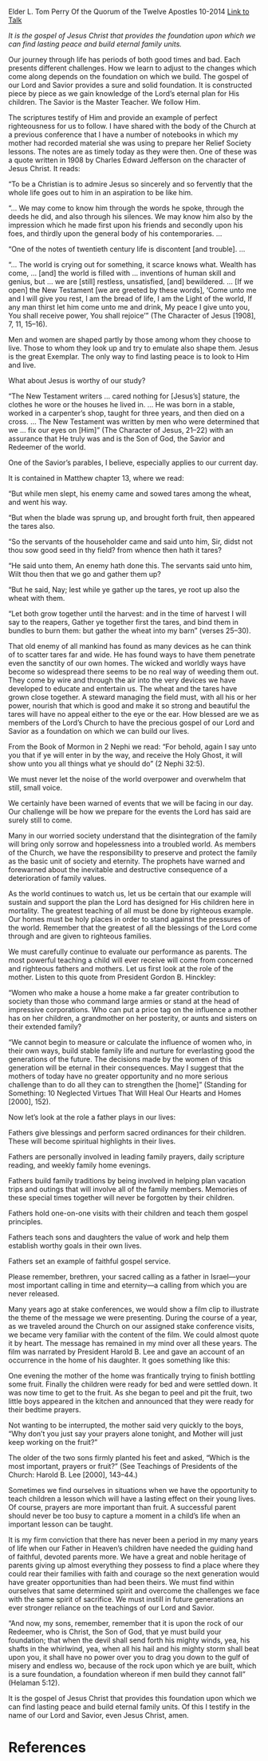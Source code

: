 Elder L. Tom Perry
Of the Quorum of the Twelve Apostles
10-2014
[Link to Talk](https://www.churchofjesuschrist.org/study/general-conference/2014/10/finding-lasting-peace-and-building-eternal-families?lang=eng)

_It is the gospel of Jesus Christ that provides the foundation upon which we can find lasting peace and build eternal family units._

Our journey through life has periods of both good times and bad. Each presents different challenges. How we learn to adjust to the changes which come along depends on the foundation on which we build. The gospel of our Lord and Savior provides a sure and solid foundation. It is constructed piece by piece as we gain knowledge of the Lord’s eternal plan for His children. The Savior is the Master Teacher. We follow Him.

The scriptures testify of Him and provide an example of perfect righteousness for us to follow. I have shared with the body of the Church at a previous conference that I have a number of notebooks in which my mother had recorded material she was using to prepare her Relief Society lessons. The notes are as timely today as they were then. One of these was a quote written in 1908 by Charles Edward Jefferson on the character of Jesus Christ. It reads:

“To be a Christian is to admire Jesus so sincerely and so fervently that the whole life goes out to him in an aspiration to be like him.

“… We may come to know him through the words he spoke, through the deeds he did, and also through his silences. We may know him also by the impression which he made first upon his friends and secondly upon his foes, and thirdly upon the general body of his contemporaries. …

“One of the notes of twentieth century life is discontent [and trouble]. …

“… The world is crying out for something, it scarce knows what. Wealth has come, … [and] the world is filled with … inventions of human skill and genius, but … we are [still] restless, unsatisfied, [and] bewildered. … [If we open] the New Testament [we are greeted by these words], ‘Come unto me and I will give you rest, I am the bread of life, I am the Light of the world, If any man thirst let him come unto me and drink, My peace I give unto you, You shall receive power, You shall rejoice’” (The Character of Jesus [1908], 7, 11, 15–16).

Men and women are shaped partly by those among whom they choose to live. Those to whom they look up and try to emulate also shape them. Jesus is the great Exemplar. The only way to find lasting peace is to look to Him and live.

What about Jesus is worthy of our study?

“The New Testament writers … cared nothing for [Jesus’s] stature, the clothes he wore or the houses he lived in. … He was born in a stable, worked in a carpenter’s shop, taught for three years, and then died on a cross. … The New Testament was written by men who were determined that we … fix our eyes on [Him]” (The Character of Jesus, 21–22) with an assurance that He truly was and is the Son of God, the Savior and Redeemer of the world.

One of the Savior’s parables, I believe, especially applies to our current day.

It is contained in Matthew chapter 13, where we read:

“But while men slept, his enemy came and sowed tares among the wheat, and went his way.

“But when the blade was sprung up, and brought forth fruit, then appeared the tares also.

“So the servants of the householder came and said unto him, Sir, didst not thou sow good seed in thy field? from whence then hath it tares?

“He said unto them, An enemy hath done this. The servants said unto him, Wilt thou then that we go and gather them up?

“But he said, Nay; lest while ye gather up the tares, ye root up also the wheat with them.



“Let both grow together until the harvest: and in the time of harvest I will say to the reapers, Gather ye together first the tares, and bind them in bundles to burn them: but gather the wheat into my barn” (verses 25–30).

That old enemy of all mankind has found as many devices as he can think of to scatter tares far and wide. He has found ways to have them penetrate even the sanctity of our own homes. The wicked and worldly ways have become so widespread there seems to be no real way of weeding them out. They come by wire and through the air into the very devices we have developed to educate and entertain us. The wheat and the tares have grown close together. A steward managing the field must, with all his or her power, nourish that which is good and make it so strong and beautiful the tares will have no appeal either to the eye or the ear. How blessed are we as members of the Lord’s Church to have the precious gospel of our Lord and Savior as a foundation on which we can build our lives.

From the Book of Mormon in 2 Nephi we read: “For behold, again I say unto you that if ye will enter in by the way, and receive the Holy Ghost, it will show unto you all things what ye should do” (2 Nephi 32:5).

We must never let the noise of the world overpower and overwhelm that still, small voice.

We certainly have been warned of events that we will be facing in our day. Our challenge will be how we prepare for the events the Lord has said are surely still to come.

Many in our worried society understand that the disintegration of the family will bring only sorrow and hopelessness into a troubled world. As members of the Church, we have the responsibility to preserve and protect the family as the basic unit of society and eternity. The prophets have warned and forewarned about the inevitable and destructive consequence of a deterioration of family values.

As the world continues to watch us, let us be certain that our example will sustain and support the plan the Lord has designed for His children here in mortality. The greatest teaching of all must be done by righteous example. Our homes must be holy places in order to stand against the pressures of the world. Remember that the greatest of all the blessings of the Lord come through and are given to righteous families.

We must carefully continue to evaluate our performance as parents. The most powerful teaching a child will ever receive will come from concerned and righteous fathers and mothers. Let us first look at the role of the mother. Listen to this quote from President Gordon B. Hinckley:

“Women who make a house a home make a far greater contribution to society than those who command large armies or stand at the head of impressive corporations. Who can put a price tag on the influence a mother has on her children, a grandmother on her posterity, or aunts and sisters on their extended family?

“We cannot begin to measure or calculate the influence of women who, in their own ways, build stable family life and nurture for everlasting good the generations of the future. The decisions made by the women of this generation will be eternal in their consequences. May I suggest that the mothers of today have no greater opportunity and no more serious challenge than to do all they can to strengthen the [home]” (Standing for Something: 10 Neglected Virtues That Will Heal Our Hearts and Homes [2000], 152).

Now let’s look at the role a father plays in our lives:

Fathers give blessings and perform sacred ordinances for their children. These will become spiritual highlights in their lives.

Fathers are personally involved in leading family prayers, daily scripture reading, and weekly family home evenings.



Fathers build family traditions by being involved in helping plan vacation trips and outings that will involve all of the family members. Memories of these special times together will never be forgotten by their children.

Fathers hold one-on-one visits with their children and teach them gospel principles.

Fathers teach sons and daughters the value of work and help them establish worthy goals in their own lives.

Fathers set an example of faithful gospel service.

Please remember, brethren, your sacred calling as a father in Israel—your most important calling in time and eternity—a calling from which you are never released.

Many years ago at stake conferences, we would show a film clip to illustrate the theme of the message we were presenting. During the course of a year, as we traveled around the Church on our assigned stake conference visits, we became very familiar with the content of the film. We could almost quote it by heart. The message has remained in my mind over all these years. The film was narrated by President Harold B. Lee and gave an account of an occurrence in the home of his daughter. It goes something like this:

One evening the mother of the home was frantically trying to finish bottling some fruit. Finally the children were ready for bed and were settled down. It was now time to get to the fruit. As she began to peel and pit the fruit, two little boys appeared in the kitchen and announced that they were ready for their bedtime prayers.

Not wanting to be interrupted, the mother said very quickly to the boys, “Why don’t you just say your prayers alone tonight, and Mother will just keep working on the fruit?”

The older of the two sons firmly planted his feet and asked, “Which is the most important, prayers or fruit?” (See Teachings of Presidents of the Church: Harold B. Lee [2000], 143–44.)

Sometimes we find ourselves in situations when we have the opportunity to teach children a lesson which will have a lasting effect on their young lives. Of course, prayers are more important than fruit. A successful parent should never be too busy to capture a moment in a child’s life when an important lesson can be taught.

It is my firm conviction that there has never been a period in my many years of life when our Father in Heaven’s children have needed the guiding hand of faithful, devoted parents more. We have a great and noble heritage of parents giving up almost everything they possess to find a place where they could rear their families with faith and courage so the next generation would have greater opportunities than had been theirs. We must find within ourselves that same determined spirit and overcome the challenges we face with the same spirit of sacrifice. We must instill in future generations an ever stronger reliance on the teachings of our Lord and Savior.

“And now, my sons, remember, remember that it is upon the rock of our Redeemer, who is Christ, the Son of God, that ye must build your foundation; that when the devil shall send forth his mighty winds, yea, his shafts in the whirlwind, yea, when all his hail and his mighty storm shall beat upon you, it shall have no power over you to drag you down to the gulf of misery and endless wo, because of the rock upon which ye are built, which is a sure foundation, a foundation whereon if men build they cannot fall” (Helaman 5:12).

It is the gospel of Jesus Christ that provides this foundation upon which we can find lasting peace and build eternal family units. Of this I testify in the name of our Lord and Savior, even Jesus Christ, amen.

# References
